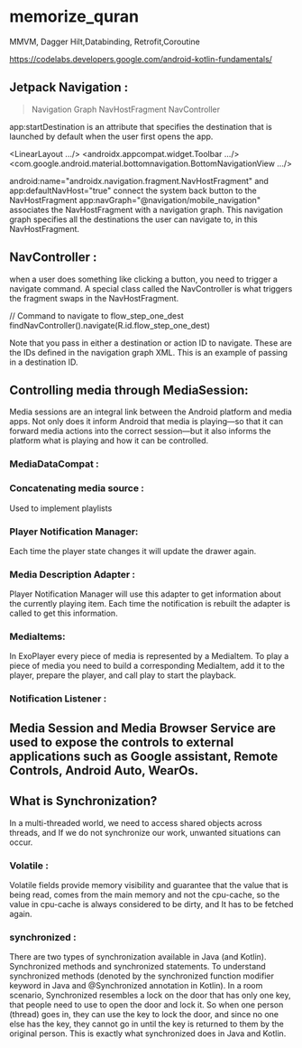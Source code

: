 # memorize_quran
MMVM, Dagger Hilt,Databinding, Retrofit,Coroutine


https://codelabs.developers.google.com/android-kotlin-fundamentals/

## Jetpack Navigation :

> Navigation Graph
> NavHostFragment
> NavController

app:startDestination is an attribute that specifies the destination that is launched by default when the user first opens the app.

<LinearLayout
    .../>
    <androidx.appcompat.widget.Toolbar
        .../>
    <fragment
        android:layout_width="match_parent"
        android:layout_height="0dp"
        android:layout_weight="1"
        android:id="@+id/my_nav_host_fragment"
        android:name="androidx.navigation.fragment.NavHostFragment"
        app:navGraph="@navigation/mobile_navigation"
        app:defaultNavHost="true"
        />
    <com.google.android.material.bottomnavigation.BottomNavigationView
        .../>
</LinearLayout>

android:name="androidx.navigation.fragment.NavHostFragment" and app:defaultNavHost="true" connect the system back button to the NavHostFragment
app:navGraph="@navigation/mobile_navigation" associates the NavHostFragment with a navigation graph. This navigation graph specifies all the destinations the user can navigate to, in this NavHostFragment.


## NavController :

when a user does something like clicking a button, you need to trigger a navigate command. A special class called the NavController is what triggers the fragment swaps in the NavHostFragment.

// Command to navigate to flow_step_one_dest
findNavController().navigate(R.id.flow_step_one_dest)

Note that you pass in either a destination or action ID to navigate. These are the IDs defined in the navigation graph XML. This is an example of passing in a destination ID.



## Controlling media through MediaSession:
Media sessions are an integral link between the Android platform and media apps. Not only does it inform Android that media is playing—so that it can forward media actions into the correct session—but it also informs the platform what is playing and how it can be controlled.


### MediaDataCompat :

### Concatenating media source :
 Used to implement playlists


### Player Notification Manager:
Each time the player state changes it will update the drawer again.

### Media Description Adapter :
Player Notification Manager will use this adapter to get information about the currently playing item. Each time the notification is rebuilt the adapter is called to get this information.


### MediaItems: 
In ExoPlayer every piece of media is represented by a MediaItem. To play a piece of media you need to build a corresponding MediaItem, add it to the player, prepare the player, and call play to start the playback.


### Notification Listener :

## Media Session and Media Browser Service are used to expose the controls to external applications such as Google assistant, Remote Controls, Android Auto, WearOs.




## What is Synchronization?
In a multi-threaded world, we need to access shared objects across threads, and If we do not synchronize our work, unwanted situations can occur.

### Volatile :
Volatile fields provide memory visibility and guarantee that the value that is being read, comes from the main memory and not the cpu-cache, so the value in cpu-cache is always considered to be dirty, and It has to be fetched again.
### synchronized :
There are two types of synchronization available in Java (and Kotlin). Synchronized methods and synchronized statements.
To understand synchronized methods (denoted by the synchronized function modifier keyword in Java and @Synchronized annotation in Kotlin).
In a room scenario, Synchronized resembles a lock on the door that has only one key, that people need to use to open the door and lock it. So when one person (thread) goes in, they can use the key to lock the door, and since no one else has the key, they cannot go in until the key is returned to them by the original person. This is exactly what synchronized does in Java and Kotlin.






